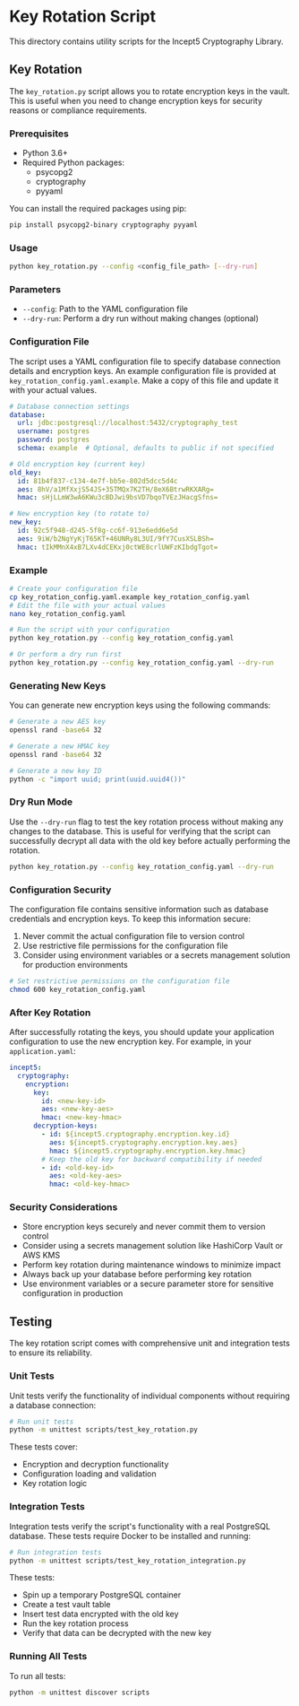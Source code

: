 # Key Rotation Script

This directory contains utility scripts for the Incept5 Cryptography Library.

## Key Rotation

The `key_rotation.py` script allows you to rotate encryption keys in the vault. This is useful when you need to change encryption keys for security reasons or compliance requirements.

### Prerequisites

- Python 3.6+
- Required Python packages:
  - psycopg2
  - cryptography
  - pyyaml

You can install the required packages using pip:

```bash
pip install psycopg2-binary cryptography pyyaml
```

### Usage

```bash
python key_rotation.py --config <config_file_path> [--dry-run]
```

### Parameters

- `--config`: Path to the YAML configuration file
- `--dry-run`: Perform a dry run without making changes (optional)

### Configuration File

The script uses a YAML configuration file to specify database connection details and encryption keys. An example configuration file is provided at `key_rotation_config.yaml.example`. Make a copy of this file and update it with your actual values.

```yaml
# Database connection settings
database:
  url: jdbc:postgresql://localhost:5432/cryptography_test
  username: postgres
  password: postgres
  schema: example  # Optional, defaults to public if not specified

# Old encryption key (current key)
old_key:
  id: 81b4f837-c134-4e7f-bb5e-802d5dcc5d4c
  aes: 8hV/a1MfXxjS54JS+35TMQx7K2TH/8eX6BtrwRKXARg=
  hmac: sHjLLmW3wA6KWu3cBDJwi9bsVD7bqoTVEzJHacgSfns=

# New encryption key (to rotate to)
new_key:
  id: 92c5f948-d245-5f8g-cc6f-913e6edd6e5d
  aes: 9iW/b2NgYyKjT65KT+46UNRy8L3UI/9fY7CusXSLBSh=
  hmac: tIkMMnX4xB7LXv4dCEKxj0ctWE8crlUWFzKIbdgTgot=
```

### Example

```bash
# Create your configuration file
cp key_rotation_config.yaml.example key_rotation_config.yaml
# Edit the file with your actual values
nano key_rotation_config.yaml

# Run the script with your configuration
python key_rotation.py --config key_rotation_config.yaml

# Or perform a dry run first
python key_rotation.py --config key_rotation_config.yaml --dry-run
```

### Generating New Keys

You can generate new encryption keys using the following commands:

```bash
# Generate a new AES key
openssl rand -base64 32

# Generate a new HMAC key
openssl rand -base64 32

# Generate a new key ID
python -c "import uuid; print(uuid.uuid4())"
```

### Dry Run Mode

Use the `--dry-run` flag to test the key rotation process without making any changes to the database. This is useful for verifying that the script can successfully decrypt all data with the old key before actually performing the rotation.

```bash
python key_rotation.py --config key_rotation_config.yaml --dry-run
```

### Configuration Security

The configuration file contains sensitive information such as database credentials and encryption keys. To keep this information secure:

1. Never commit the actual configuration file to version control
2. Use restrictive file permissions for the configuration file
3. Consider using environment variables or a secrets management solution for production environments

```bash
# Set restrictive permissions on the configuration file
chmod 600 key_rotation_config.yaml
```

### After Key Rotation

After successfully rotating the keys, you should update your application configuration to use the new encryption key. For example, in your `application.yaml`:

```yaml
incept5:
  cryptography:
    encryption:
      key:
        id: <new-key-id>
        aes: <new-key-aes>
        hmac: <new-key-hmac>
      decryption-keys:
        - id: ${incept5.cryptography.encryption.key.id}
          aes: ${incept5.cryptography.encryption.key.aes}
          hmac: ${incept5.cryptography.encryption.key.hmac}
        # Keep the old key for backward compatibility if needed
        - id: <old-key-id>
          aes: <old-key-aes>
          hmac: <old-key-hmac>
```

### Security Considerations

- Store encryption keys securely and never commit them to version control
- Consider using a secrets management solution like HashiCorp Vault or AWS KMS
- Perform key rotation during maintenance windows to minimize impact
- Always back up your database before performing key rotation
- Use environment variables or a secure parameter store for sensitive configuration in production

## Testing

The key rotation script comes with comprehensive unit and integration tests to ensure its reliability.

### Unit Tests

Unit tests verify the functionality of individual components without requiring a database connection:

```bash
# Run unit tests
python -m unittest scripts/test_key_rotation.py
```

These tests cover:
- Encryption and decryption functionality
- Configuration loading and validation
- Key rotation logic

### Integration Tests

Integration tests verify the script's functionality with a real PostgreSQL database. These tests require Docker to be installed and running:

```bash
# Run integration tests
python -m unittest scripts/test_key_rotation_integration.py
```

These tests:
- Spin up a temporary PostgreSQL container
- Create a test vault table
- Insert test data encrypted with the old key
- Run the key rotation process
- Verify that data can be decrypted with the new key

### Running All Tests

To run all tests:

```bash
python -m unittest discover scripts
```